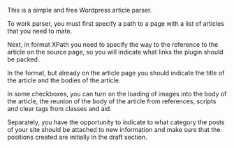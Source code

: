 This is a simple and free Wordpress article parser.

To work parser, you must first specify a path to a page with a list of articles that you need to mate.

Next, in format XPath you need to specify the way to the reference to the article on the source page, so you will indicate what links the plugin should be packed.

In the format, but already on the article page you should indicate the title of the article and the bodies of the article.

In some checkboxes, you can turn on the loading of images into the body of the article, the reunion of the body of the article from references, scripts and clear tags from classes and aid.

Separately, you have the opportunity to indicate to what category the posts of your site should be attached to new information and make sure that the positions created are initially in the draft section.
